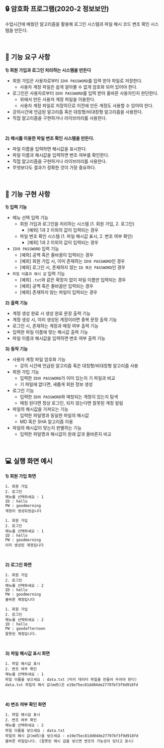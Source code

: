 ## 🔒 암호화 프로그램(2020-2 정보보안)
수업시간에 배웠던 알고리즘을 활용해 로그인 시스템과 파일 해시 코드 변조 확인 시스템을 만든다.

<br>

## 🔑 기능 요구 사항
**1) 회원 가입과 로그인 처리하는 시스템을 만든다**
- 회원 가입은 사용자로부터 `ID와 PASSWORD`를 입력 받아 파일로 저장한다.
    - 사용자 계정 파일은 쉽게 알아볼 수 없게 암호화 되어 있어야 한다.
- 로그인은 사용자로부터 `ID와 PASSWORD`를 입력 받아 올바른 사용자인지 판단한다.
    - 위에서 만든 사용자 계정 파일을 이용한다.
    - 사용자 계정 파일로 저장하므로 이전에 만든 계정도 사용할 수 있어야 한다.
- 강의시간에 언급된 알고리즘 혹은 대칭형/비대칭형 알고리즘을 사용한다.
- 직접 알고리즘을 구현하거나 라이브러리를 사용한다.

<br>

**2) 해시를 이용한 파일 변조 확인 시스템을 만든다.**
- 파일 이름을 입력하면 해시값을 표시한다.
- 파일 이름과 해시값을 입력하면 변조 여부를 확인한다.
- 직접 알고리즘을 구현하거나 라이브러리를 사용한다.
- 무엇보다도 결과가 정확한 것이 가장 중요하다.

<br>

## 📃 기능 구현 사항
**1) 입력 기능**
- 메뉴 선택 입력 기능
    - 회원 가입과 로그인을 처리하는 시스템 (1. 회원 가입, 2. 로그인)
        - [예외] 1과 2 이외의 값이 입력되는 경우
    - 파일 변조 확인 시스템 (1. 파일 해시값 표시, 2. 변조 여부 확인)
        - [예외] 1과 2 이외의 값이 입력되는 경우
- `ID와 PASSWORD` 입력 기능
    - [예외] 공백 혹은 줄바꿈이 입력되는 경우
    - [예외] 회원 가입 시, 이미 존재하는 `ID와 PASSWORD`인 경우
    - [예외] 로그인 시, 존재하지 않는 `ID 혹은 PASSWORD`인 경우
- `파일 이름과 해시 값` 입력 기능
    - [예외] `.txt`와 같은 확장자 없이 파일 이름만 입력되는 경우
    - [예외] 공백 혹은 줄바꿈만 입력되는 경우
    - [예외] 존재하지 않는 파일이 입력되는 경우

**2) 출력 기능**
- 계정 생성 완료 시 생성 완료 문장 출력 기능
- 계정 생성 시, 이미 생성된 계정이라면 중복 문장 출력 기능
- 로그인 시, 존재하는 계정과 매칭 여부 출력 기능
- 입력한 파일 이름에 맞는 해시값 출력 기능
- 파일 이름과 해시값을 입력하면 변조 여부 출력 기능

**3) 동작 기능**
- 사용자 계정 파일 암호화 기능
    - 강의 시간에 언급된 알고리즘 혹은 대칭형/비대칭형 알고리즘 사용
- 회원 가입 기능
    - 입력한 `ID와 PASSWORD`가 이미 있는지 기 파일과 비교
    - 기 파일에 없다면, 새롭게 회원 정보 생성
- 로그인 기능
    - 입력한 `ID와 PASSWORD`와 매칭되는 계정이 있는지 탐색
    - 매칭 된다면 정상 로그인, 되지 않는다면 잘못된 계정 알림
- 파일의 해시값을 가져오는 기능
    - 입력한 파일명과 동일한 파일의 해시값
    - MD 혹은 SHA 알고리즘 이용
- 파일의 해시값이 맞는지 판별하는 기능
    - 입력한 파일명과 해시값이 원래 값과 올바른지 비교

<br>

## 💻 실행 화면 예시
**1) 회원 가입 화면**

```
1. 회원 가입
2. 로그인
메뉴를 선택하세요 : 1
ID : hello
PW : goodmorning
계정이 생성되었습니다
```

```
1. 회원 가입
2. 로그인
메뉴를 선택하세요 : 1
ID : hello
PW : goodmorning
이미 생성된 계정입니다
```

<br>

**2) 로그인 화면**

```
1. 회원 가입
2. 로그인
메뉴를 선택하세요 : 2
ID : hello
PW : goodmorning
올바른 계정입니다
```

```
1. 회원 가입
2. 로그인
메뉴를 선택하세요 : 2
ID : hello
PW : goodafternoon
잘못된 계정입니다.
```

<br>

**3) 파일 해시값 표시 화면**

```
1. 파일 해시값 표시
2. 변조 여부 확인
메뉴를 선택하세요 : 1
파일 이름을 넣으세요 : data.txt (미리 데이터 파일을 만들어 두어야 한다)
data.txt 파일의 해시 값(md5)은 e19e75ec81dd04de27797bf3f9d918fd
```

<br>

**4) 변조 여부 확인 화면**

```
1. 파일 해시값 표시
2. 변조 여부 확인
메뉴를 선택하세요 : 2
파일 이름을 넣으세요 : data.txt
파일의 해시 값(md5)을 넣으세요 : e19e75ec81dd04de27797bf3f9d918fd
올바른 파일입니다. (잘못된 해시 값을 넣으면 변조의 가능성이 있다고 표시)
```